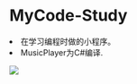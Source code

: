 # MyCode-Study
<li>在学习编程时做的小程序。  
<li>MusicPlayer为C#编译.
  
 ![](http://ww2.sinaimg.cn/mw690/bcee9471jw1fazim6t6m4j20dw0dwmz6.jpg)

